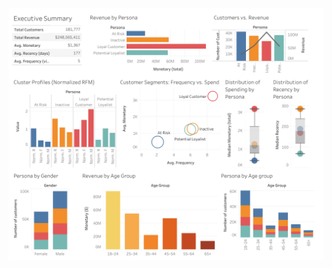 ![tableau dashboard](https://github.com/tinabnguyen/Retail_data_analysis/blob/main/Retail_Tableau.png)
